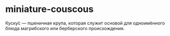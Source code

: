 # miniature-couscous
Куску́с — пшеничная крупа, которая служит основой для одноимённого блюда магрибского или берберского происхождения.
